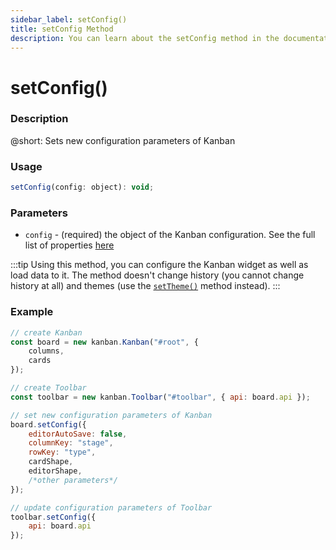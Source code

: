 ```yaml
---
sidebar_label: setConfig()
title: setConfig Method
description: You can learn about the setConfig method in the documentation of the DHTMLX JavaScript Kanban library. Browse developer guides and API reference, try out code examples and live demos, and download a free 30-day evaluation version of DHTMLX Kanban.
---
```


# setConfig()

### Description

@short: Sets new configuration parameters of Kanban

### Usage

~~~jsx {}
setConfig(config: object): void;
~~~

### Parameters

- `config` - (required) the object of the Kanban configuration. See the full list of properties [here](api/overview/main_overview.md#kanban-properties)

:::tip
Using this method, you can configure the Kanban widget as well as load data to it. The method doesn't change history (you cannot change history at all) and themes (use the [`setTheme()`](api/methods/js_kanban_settheme_method.md) method instead).
:::

### Example

~~~jsx {10-18,20-23}
// create Kanban
const board = new kanban.Kanban("#root", {
    columns,
    cards
});

// create Toolbar
const toolbar = new kanban.Toolbar("#toolbar", { api: board.api });

// set new configuration parameters of Kanban
board.setConfig({
    editorAutoSave: false,
    columnKey: "stage",
    rowKey: "type",
    cardShape,
    editorShape,
    /*other parameters*/
});

// update configuration parameters of Toolbar
toolbar.setConfig({
    api: board.api
});
~~~
